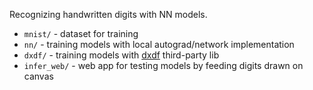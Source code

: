 Recognizing handwritten digits with NN models.

- `mnist/` - dataset for training
- `nn/` - training models with local autograd/network implementation
- `dxdf/` - training models with [dxdf](https://github.com/coreylowman/dfdx) third-party lib
- `infer_web/` - web app for testing models by feeding digits drawn on canvas
